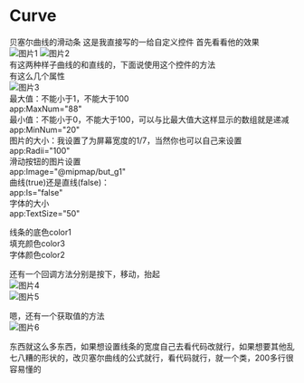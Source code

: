 # Curve
贝塞尔曲线的滑动条
这是我直接写的一给自定义控件
首先看看他的效果<br>
![图片1](https://github.com/zengwei123/Curve/blob/master/image/GIF.gif)
![图片2](https://github.com/zengwei123/Curve/blob/master/image/GIF1.gif)<br>
有这两种样子曲线的和直线的，下面说使用这个控件的方法<br>
有这么几个属性<br>
![图片3](https://github.com/zengwei123/Curve/blob/master/image/1.png)<br>
最大值：不能小于1，不能大于100<br>
app:MaxNum="88"<br>
最小值：不能小于0，不能大于100，可以与比最大值大这样显示的数组就是递减<br>
app:MinNum="20"<br>
图片的大小：我设置了为屏幕宽度的1/7，当然你也可以自己来设置<br>
 app:Radii="100"<br>
 滑动按钮的图片设置<br>
 app:Image="@mipmap/but_g1"<br>
 曲线(true)还是直线(false)：<br>
 app:Is="false"<br>
 字体的大小<br>
 app:TextSize="50"<br>
 
 线条的底色color1<br>
 填充颜色color3<br>
 字体颜色color2<br>
 
 还有一个回调方法分别是按下，移动，抬起<br>
 ![图片4](https://github.com/zengwei123/Curve/blob/master/image/2.png)<br>
 ![图片5](https://github.com/zengwei123/Curve/blob/master/image/3.png)<br>
 
 嗯，还有一个获取值的方法<br>
 ![图片6](https://github.com/zengwei123/Curve/blob/master/image/6.png)<br>
 
 东西就这么多东西，如果想设置线条的宽度自己去看代码改就行，如果想要其他乱七八糟的形状的，改贝塞尔曲线的公式就行，看代码就行，就一个类，200多行很容易懂的
